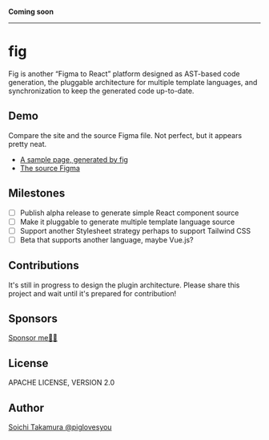 **Coming soon**

---
# fig

Fig is another “Figma to React” platform designed as AST-based code generation, the pluggable architecture for multiple template languages, and synchronization to keep the generated code up-to-date.

## Demo

Compare the site and the source Figma file. Not perfect, but it appears pretty neat.

* [A sample page, generated by fig](https://piglovesyou.github.io/fig/patagonia/public/)
* [The source Figma](https://www.figma.com/file/pC6EOjjdZpS7PVsPTgjNLL/Patagonia?node-id=1%3A4)

## Milestones

- [ ] Publish alpha release to generate simple React component source
- [ ] Make it pluggable to generate multiple template language source
- [ ] Support another Stylesheet strategy perhaps to support Tailwind CSS
- [ ] Beta that supports another language, maybe Vue.js?

## Contributions

It's still in progress to design the plugin architecture. Please share this project and wait until it's prepared for contribution!

## Sponsors

[Sponsor me🍦🥶](https://github.com/sponsors/piglovesyou)

## License

APACHE LICENSE, VERSION 2.0

## Author

[Soichi Takamura @piglovesyou](https://github.com/piglovesyou/)
